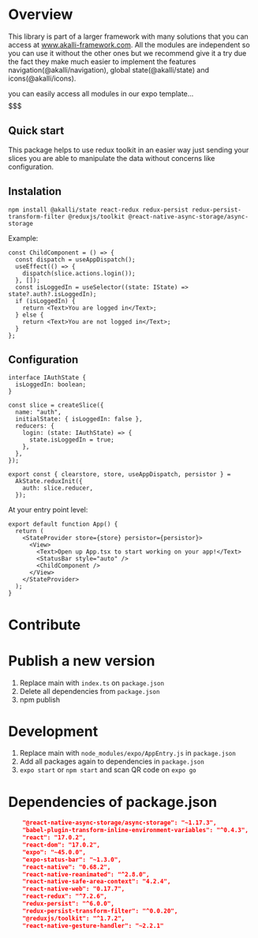# Overview

This library is part of a larger framework with many solutions that you can access at www.akalli-framework.com. All the modules are independent so you can use it without the other ones but we recommend give it a try due the fact they make much easier to implement the features navigation(@akalli/navigation), global state(@akalli/state) and icons(@akalli/icons).

you can easily access all modules in our expo template... $$$$$$$

## Quick start

This package helps to use redux toolkit in an easier way just sending your slices you are able to manipulate the data without concerns like configuration.

## Instalation

`npm install @akalli/state react-redux redux-persist redux-persist-transform-filter @reduxjs/toolkit @react-native-async-storage/async-storage`

Example:

```tsx
const ChildComponent = () => {
  const dispatch = useAppDispatch();
  useEffect(() => {
    dispatch(slice.actions.login());
  }, []);
  const isLoggedIn = useSelector((state: IState) => state?.auth?.isLoggedIn);
  if (isLoggedIn) {
    return <Text>You are logged in</Text>;
  } else {
    return <Text>You are not logged in</Text>;
  }
};
```

## Configuration

```tsx
interface IAuthState {
  isLoggedIn: boolean;
}

const slice = createSlice({
  name: "auth",
  initialState: { isLoggedIn: false },
  reducers: {
    login: (state: IAuthState) => {
      state.isLoggedIn = true;
    },
  },
});

export const { clearstore, store, useAppDispatch, persistor } =
  AkState.reduxInit({
    auth: slice.reducer,
  });
```

At your entry point level:

```tsx
export default function App() {
  return (
    <StateProvider store={store} persistor={persistor}>
      <View>
        <Text>Open up App.tsx to start working on your app!</Text>
        <StatusBar style="auto" />
        <ChildComponent />
      </View>
    </StateProvider>
  );
}
```

# Contribute

# Publish a new version

1.  Replace main with `index.ts` on `package.json`
2.  Delete all dependencies from `package.json`
3.  npm publish

# Development

1.  Replace main with `node_modules/expo/AppEntry.js` in `package.json`
2.  Add all packages again to dependencies in `package.json`
3.  `expo start` or `npm start` and scan QR code on `expo go`

# Dependencies of package.json

```json
    "@react-native-async-storage/async-storage": "~1.17.3",
    "babel-plugin-transform-inline-environment-variables": "^0.4.3",
    "react": "17.0.2",
    "react-dom": "17.0.2",
    "expo": "~45.0.0",
    "expo-status-bar": "~1.3.0",
    "react-native": "0.68.2",
    "react-native-reanimated": "^2.8.0",
    "react-native-safe-area-context": "4.2.4",
    "react-native-web": "0.17.7",
    "react-redux": "^7.2.6",
    "redux-persist": "^6.0.0",
    "redux-persist-transform-filter": "^0.0.20",
    "@reduxjs/toolkit": "^1.7.2",
    "react-native-gesture-handler": "~2.2.1"
```
